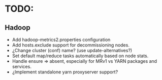 # TODO:

## Hadoop

- Add hadoop-metrics2.properties configuration
- Add hosts.exclude support for decommissioning nodes.
- ¿Change cluster (conf) name?  (use update-alternatives?)
- Set default map/reduce tasks automatically based on node stats.
- Handle ensure => absent, especially for MRv1 vs YARN packages and services.
- ¿Implement standalone yarn proxyserver support?
